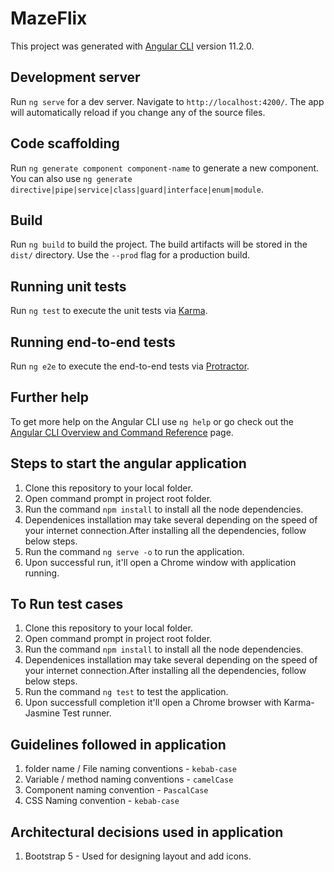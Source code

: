 # MazeFlix

This project was generated with [Angular CLI](https://github.com/angular/angular-cli) version 11.2.0.

## Development server

Run `ng serve` for a dev server. Navigate to `http://localhost:4200/`. The app will automatically reload if you change any of the source files.

## Code scaffolding

Run `ng generate component component-name` to generate a new component. You can also use `ng generate directive|pipe|service|class|guard|interface|enum|module`.

## Build

Run `ng build` to build the project. The build artifacts will be stored in the `dist/` directory. Use the `--prod` flag for a production build.

## Running unit tests

Run `ng test` to execute the unit tests via [Karma](https://karma-runner.github.io).

## Running end-to-end tests

Run `ng e2e` to execute the end-to-end tests via [Protractor](http://www.protractortest.org/).

## Further help

To get more help on the Angular CLI use `ng help` or go check out the [Angular CLI Overview and Command Reference](https://angular.io/cli) page.

## Steps to start the angular application

1. Clone this repository to your local folder.
2. Open command prompt in project root folder.
3. Run the command `npm install` to install all the node dependencies.
4. Dependenices installation may take several depending on the speed of your internet connection.After installing all the dependencies, follow below steps.
5. Run the command `ng serve -o` to run the application.
6. Upon successful run, it'll open a Chrome window with application running.

## To Run test cases

1. Clone this repository to your local folder.
2. Open command prompt in project root folder.
3. Run the command `npm install` to install all the node dependencies.
4. Dependenices installation may take several depending on the speed of your internet connection.After installing all the dependencies, follow below steps.
5. Run the command `ng test` to test the application.
6. Upon successfull completion it'll open a Chrome browser with Karma-Jasmine Test runner.

## Guidelines followed in application

1. folder name / File naming conventions - `kebab-case`
2. Variable / method naming conventions - `camelCase`
3. Component naming convention - `PascalCase`
4. CSS Naming convention - `kebab-case`

## Architectural decisions used in application

1. Bootstrap 5 - Used for designing layout and add icons.


